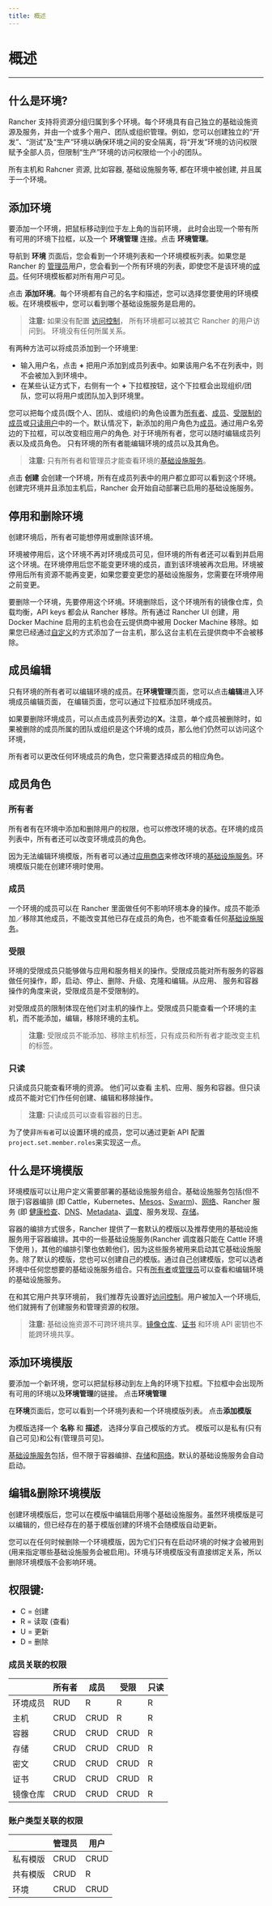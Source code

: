 ```yaml
---
title: 概述
---
```


# 概述

---

## 什么是环境?

Rancher 支持将资源分组归属到多个环境。每个环境具有自己独立的基础设施资源及服务，并由一个或多个用户、团队或组织管理。例如，您可以创建独立的“开发”、“测试”及“生产”环境以确保环境之间的安全隔离，将“开发”环境的访问权限赋予全部人员，但限制“生产”环境的访问权限给一个小的团队。

所有主机和 Rahcner 资源, 比如容器, 基础设施服务等, 都在环境中被创建, 并且属于一个环境。

## 添加环境

要添加一个环境，把鼠标移动到位于左上角的当前环境， 此时会出现一个带有所有可用的环境下拉框，以及一个 **环境管理** 连接。点击 **环境管理**。

导航到 **环境** 页面后，您会看到一个环境列表和一个环境模板列表。如果您是 Rancher 的
[管理员](/docs/rancher1/configurations/environments/accounts/_index#管理员)用户，您会看到一个所有环境的列表，即使您不是该环境的[成员](/docs/rancher1/configurations/environments/_index#成员角色)。任何环境模板都对所有用户可见。

点击 **添加环境**。每个环境都有自己的名字和描述，您可以选择您要使用的环境模板。在环境模板中，您可以看到哪个基础设施服务是启用的。

> **注意:** 如果没有配置 [访问控制](/docs/rancher1/configurations/environments/access-control/_index)， 所有环境都可以被其它 Rancher 的用户访问到。 环境没有任何所属关系。

有两种方法可以将成员添加到一个环境里:

- 输入用户名，点击 **+** 把用户添加到成员列表中。如果该用户名不在列表中，则不会被加入到环境中。
- 在某些认证方式下，右侧有一个 **+** 下拉框按钮，这个下拉框会出现组织/团队，您可以将用户或团队加入到环境里。

您可以把每个成员(既个人、团队、或组织)的角色设置为[所有者](#所有者)、[成员](#成员)、[受限制的成员](#受限)或[只读用户](#只读)中的一个。默认情况下，新添加的用户角色为[成员](#成员)。通过用户名旁边的下拉框，可以改变相应用户的角色. 对于环境所有者，您可以随时编辑成员列表以及成员角色。 只有环境的所有者能编辑环境的成员以及其角色。

> **注意:** 只有所有者和管理员才能查看环境的[基础设施服务](/docs/rancher1/rancher-service/_index)。

点击 **创建** 会创建一个环境，所有在成员列表中的用户都立即可以看到这个环境。创建完环境并且添加主机后，Rancher 会开始自动部署已启用的基础设施服务。

## 停用和删除环境

创建环境后，所有者可能想停用或删除该环境。

环境被停用后，这个环境不再对环境成员可见，但环境的所有者还可以看到并启用这个环境。在环境停用后您不能变更环境的成员，直到该环境被再次启用。环境被停用后所有资源不能再变更，如果您要变更您的基础设施服务，您需要在环境停用之前变更。

要删除一个环境，先要停用这个环境。环境删除后，这个环境所有的镜像仓库，负载均衡，API keys 都会从 Rancher 移除。所有通过 Rancher UI 创建，用 Docker Machine 启用的主机也会在云提供商中被用 Docker Machine 移除。如果您已经通过[自定义](/docs/rancher1/infrastructure/hosts/custom/_index)的方式添加了一台主机，那么这台主机在云提供商中不会被移除。

## 成员编辑

只有环境的所有者可以编辑环境的成员。在**环境管理**页面，您可以点击**编辑**进入环境成员编辑页面， 在编辑页面，您可以通过下拉框添加环境成员。

如果要删除环境成员，可以点击成员列表旁边的**X**。注意，单个成员被删除时，如果被删除的成员所属的团队或组织是这个环境的成员，那么他们仍然可以访问这个环境，

所有者可以更改任何环境成员的角色，您只需要选择成员的相应角色。

## 成员角色

### 所有者

所有者有在环境中添加和删除用户的权限，也可以修改环境的状态。在环境的成员列表中，所有者还可以改变环境成员的角色。

因为无法编辑环境模版，所有者可以通过[应用商店](/docs/rancher1/configurations/catalog/_index)来修改环境的[基础设施服务](/docs/rancher1/rancher-service/_index)。环境模版只能在创建环境时使用。

### 成员

一个环境的成员可以在 Rancher 里面做任何不影响环境本身的操作。成员不能添加／移除其他成员，不能改变其他已存在成员的角色，也不能查看任何[基础设施服务](/docs/rancher1/rancher-service/_index)。

### 受限

环境的受限成员只能够做与应用和服务相关的操作。受限成员能对所有服务的容器做任何操作，即，启动、停止、删除、升级、克隆和编辑。从应用、 服务和容器操作的角度来说，受限成员是不受限制的。

对受限成员的限制体现在他们对主机的操作上。受限成员只能查看一个环境的主机，而不能添加，编辑，移除环境的主机。

> **注意:** 受限成员不能添加、移除主机标签，只有成员和所有者才能改变主机的标签。

### 只读

只读成员只能查看环境的资源。 他们可以查看 主机、应用、服务和容器。但只读成员不能对它们作任何创建、编辑和移除操作。

> **注意:** 只读成员可以查看容器的日志。

为了使非`所有者`可以设置环境的成员，您可以通过更新 API 配置`project.set.member.roles`来实现这一点。

## 什么是环境模版

环境模版可以让用户定义需要部署的基础设施服务组合。基础设施服务包括(但不限于)容器编排 (即 Cattle，Kubernetes、[Mesos](/docs/rancher1/infrastructure/mesos/_index)、[Swarm](/docs/rancher1/infrastructure/swarm/_index))、[网络](/docs/rancher1/rancher-service/networking/_index)、Rancher 服务 (即 [健康检查](/docs/rancher1/infrastructure/cattle/health-checks/_index)、[DNS](/docs/rancher1/rancher-service/dns-service/_index)、[Metadata](/docs/rancher1/rancher-service/metadata-service/_index)、[调度](/docs/rancher1/infrastructure/cattle/scheduling/_index)、服务发现、[存储](/docs/rancher1/rancher-service/storage-services/_index)。

容器的编排方式很多，Rancher 提供了一套默认的模版以及推荐使用的基础设施服务用于容器编排。其中的一些基础设施服务(Rancher 调度器只能在 Cattle 环境下使用 )，其他的编排引擎也依赖他们，因为这些服务被用来启动其它基础设施服务。除了默认的模版，您也可以创建自己的模版。通过自己创建模版，您可以选者环境中任何您想要的基础设施服务组合。只有[所有者](#所有者)或[管理员](/docs/rancher1/configurations/environments/access-control/_index#管理员)可以查看和编辑环境的基础设施服务。

在和其它用户共享环境前， 我们推荐先设置好[访问控制](/docs/rancher1/configurations/environments/access-control/_index)。用户被加入一个环境后, 他们就拥有了创建服务和管理资源的权限。

> **注意:** 基础设施资源不可跨环境共享。[镜像仓库](/docs/rancher1/configurations/environments/registries/_index)、[证书](/docs/rancher1/configurations/environments/certificates/_index) 和环境 API 密钥也不能跨环境共享。

## 添加环境模版

要添加一个新环境，您可以把鼠标移动到左上角的环境下拉框。下拉框中会出现所有可用的环境以及**环境管理**的链接。 点击**环境管理**

在**环境**页面后，您可以看到一个环境列表和一个环境模版列表。 点击**添加模版**

为模版选择一个 **名称** 和 **描述**， 选择分享自己模版的方式。 模版可以是私有(只有自己可见)和公有(管理员可见)。

[基础设施服务](/docs/rancher1/rancher-service/_index)包括，但不限于容器编排、[存储](/docs/rancher1/rancher-service/storage-services/_index)和[网络](/docs/rancher1/rancher-service/networking/_index)。默认的基础设施服务会自动启动。

## 编辑&删除环境模版

创建环境模版后，您可以在模版中编辑启用哪个基础设施服务。虽然环境模版是可以编辑的，但已经存在的基于模版创建的环境不会随模版自动更新。

您可以在任何时候删除一个环境模版，因为它们只有在启动环境的时候才会被用到(用来指定哪些基础设施服务会被启用)。环境与环境模版没有直接绑定关系，所以删除环境模版不会影响环境。

## 权限键:

- C = 创建
- R = 读取 (查看)
- U = 更新
- D = 删除

### 成员关联的权限

|          | 所有者 | 成员 | 受限 | 只读 |
| -------- | ------ | ---- | ---- | ---- |
| 环境成员 | RUD    | R    | R    | R    |
| 主机     | CRUD   | CRUD | R    | R    |
| 容器     | CRUD   | CRUD | CRUD | R    |
| 存储     | CRUD   | CRUD | CRUD | R    |
| 密文     | CRUD   | CRUD | CRUD | R    |
| 证书     | CRUD   | CRUD | CRUD | R    |
| 镜像仓库 | CRUD   | CRUD | CRUD | R    |

### 账户类型关联的权限

|          | 管理员 | 用户 |
| -------- | ------ | ---- |
| 私有模版 | CRUD   | CRUD |
| 共有模版 | CRUD   | R    |
| 环境     | CRUD   | CRUD |
